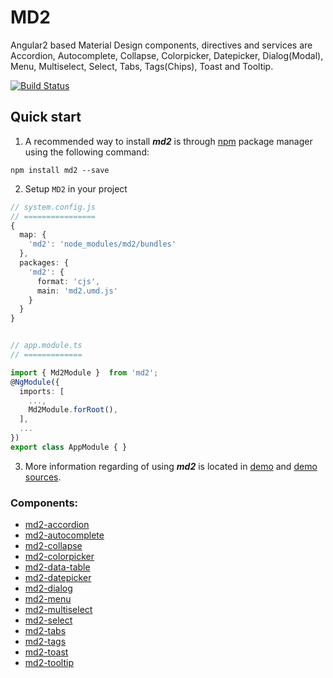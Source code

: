 # MD2

Angular2 based Material Design components, directives and services are Accordion, Autocomplete, Collapse, Colorpicker, Datepicker, Dialog(Modal), Menu, Multiselect, Select, Tabs, Tags(Chips), Toast and Tooltip.

[![Build Status](https://travis-ci.org/Promact/md2.svg?branch=master)](https://travis-ci.org/Promact/md2)

## Quick start

1. A recommended way to install ***md2*** is through [npm](https://www.npmjs.com/package/md2) package manager using the following command:

  `npm install md2 --save`

2. Setup `MD2` in your project
```ts
// system.config.js
// ================
{
  map: {
    'md2': 'node_modules/md2/bundles'
  },
  packages: {
    'md2': {
	  format: 'cjs',
      main: 'md2.umd.js'
    }
  }
}


// app.module.ts
// =============

import { Md2Module }  from 'md2';
@NgModule({
  imports: [
    ...,
    Md2Module.forRoot(),
  ],
  ...
})
export class AppModule { }

```

3. More information regarding of using ***md2*** is located in
  [demo](http://code.promactinfo.com/md2) and [demo sources](https://github.com/Promact/md2/tree/master/src/demo-app).


### Components:

- [md2-accordion](https://github.com/Promact/md2/tree/master/src/lib/accordion)
- [md2-autocomplete](https://github.com/Promact/md2/tree/master/src/lib/autocomplete)
- [md2-collapse](https://github.com/Promact/md2/tree/master/src/lib/collapse)
- [md2-colorpicker](https://github.com/Promact/md2/tree/master/src/lib/colorpicker)
- [md2-data-table](https://github.com/Promact/md2/tree/master/src/lib/data-table)
- [md2-datepicker](https://github.com/Promact/md2/tree/master/src/lib/datepicker)
- [md2-dialog](https://github.com/Promact/md2/tree/master/src/lib/dialog)
- [md2-menu](https://github.com/Promact/md2/tree/master/src/lib/menu)
- [md2-multiselect](https://github.com/Promact/md2/tree/master/src/lib/multiselect)
- [md2-select](https://github.com/Promact/md2/tree/master/src/lib/select)
- [md2-tabs](https://github.com/Promact/md2/tree/master/src/lib/tabs)
- [md2-tags](https://github.com/Promact/md2/tree/master/src/lib/tags)
- [md2-toast](https://github.com/Promact/md2/tree/master/src/lib/toast)
- [md2-tooltip](https://github.com/Promact/md2/tree/master/src/lib/tooltip)
